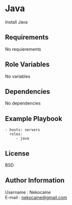 Java
=========

Install Java

Requirements
------------

No requierements

Role Variables
--------------

No variables

Dependencies
------------

No dependencies

Example Playbook
----------------

    - hosts: servers
      roles:
         - java

License
-------

BSD

Author Information
------------------

Username : Nekocaine\
E-mail : nekocaine@gmail.com

